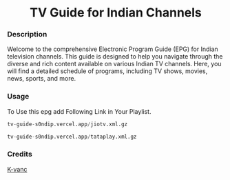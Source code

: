 
<h1 align="center"> TV Guide for Indian Channels </h1>

### Description
Welcome to the comprehensive Electronic Program Guide (EPG) for Indian television channels. This guide is designed to help you navigate through the diverse and rich content available on various Indian TV channels. Here, you will find a detailed schedule of programs, including TV shows, movies, news, sports, and more.

### Usage
To Use this epg add Following Link in Your Playlist.

```py
tv-guide-s0ndip.vercel.app/jiotv.xml.gz
```
```py
tv-guide-s0ndip.vercel.app/tataplay.xml.gz
```
### Credits 
<a href="https://github.com/K-vanc/Tempest-EPG-Generator.git">K-vanc</a>


